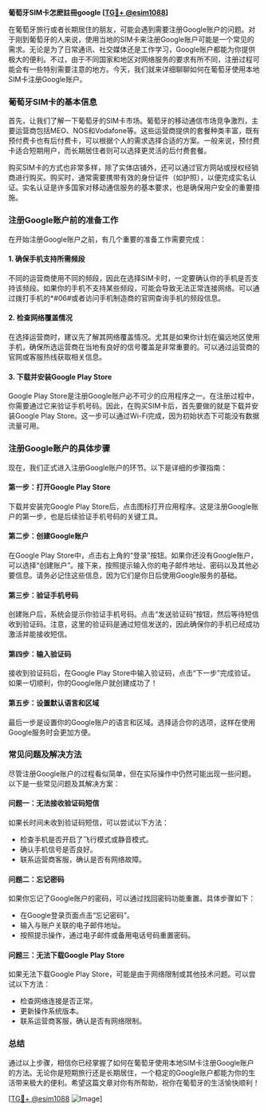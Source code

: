 **葡萄牙SIM卡怎麽註冊google [[TG💪+ @esim1088](https://t.me/s/esim1088)]**

在葡萄牙旅行或者长期居住的朋友，可能会遇到需要注册Google账户的问题。对于刚到葡萄牙的人来说，使用当地的SIM卡来注册Google账户可能是一个常见的需求。无论是为了日常通讯、社交媒体还是工作学习，Google账户都能为你提供极大的便利。不过，由于不同国家和地区对网络服务的要求有所不同，注册过程可能会有一些特别需要注意的地方。今天，我们就来详细聊聊如何在葡萄牙使用本地SIM卡注册Google账户。

### 葡萄牙SIM卡的基本信息

首先，让我们了解一下葡萄牙的SIM卡市场。葡萄牙的移动通信市场竞争激烈，主要运营商包括MEO、NOS和Vodafone等。这些运营商提供的套餐种类丰富，既有预付费卡也有后付费卡，可以根据个人的需求选择合适的方案。一般来说，预付费卡适合短期用户，而长期居住者则可以选择更灵活的后付费套餐。

购买SIM卡的方式也非常多样，除了实体店铺外，还可以通过官方网站或授权经销商进行购买。购买时，通常需要携带有效的身份证件（如护照），以便完成实名认证。实名认证是许多国家对移动通信服务的基本要求，也是确保用户安全的重要措施。

### 注册Google账户前的准备工作

在开始注册Google账户之前，有几个重要的准备工作需要完成：

#### 1. 确保手机支持所需频段

不同的运营商使用不同的频段，因此在选择SIM卡时，一定要确认你的手机是否支持该频段。如果你的手机不支持某些频段，可能会导致无法正常连接网络。可以通过拨打手机的*#06#或者访问手机制造商的官网查询手机的频段信息。

#### 2. 检查网络覆盖情况

在选择运营商时，建议先了解其网络覆盖情况。尤其是如果你计划在偏远地区使用手机，确保所选运营商在当地有良好的信号覆盖是非常重要的。可以通过运营商的官网或客服热线获取相关信息。

#### 3. 下载并安装Google Play Store

Google Play Store是注册Google账户必不可少的应用程序之一。在注册过程中，你需要通过它来验证手机号码。因此，在购买SIM卡后，首先要做的就是下载并安装Google Play Store。这一步可以通过Wi-Fi完成，因为初始状态下可能没有数据流量可用。

### 注册Google账户的具体步骤

现在，我们正式进入注册Google账户的环节。以下是详细的步骤指南：

#### 第一步：打开Google Play Store

下载并安装完Google Play Store后，点击图标打开应用程序。这是注册Google账户的第一步，也是后续验证手机号码的关键工具。

#### 第二步：创建Google账户

在Google Play Store中，点击右上角的“登录”按钮。如果你还没有Google账户，可以选择“创建账户”。接下来，按照提示输入你的电子邮件地址、密码以及其他必要信息。请务必记住这些信息，因为它们是你日后使用Google服务的基础。

#### 第三步：验证手机号码

创建账户后，系统会提示你验证手机号码。点击“发送验证码”按钮，然后等待短信收到验证码。注意，这里的验证码是通过短信发送的，因此确保你的手机已经成功激活并能接收短信。

#### 第四步：输入验证码

接收到验证码后，在Google Play Store中输入验证码，点击“下一步”完成验证。如果一切顺利，你的Google账户就创建成功了！

#### 第五步：设置默认语言和区域

最后一步是设置你的Google账户的语言和区域。选择适合你的选项，这样在使用Google服务时会更加方便。

### 常见问题及解决方法

尽管注册Google账户的过程看似简单，但在实际操作中仍然可能出现一些问题。以下是一些常见问题及其解决方案：

#### 问题一：无法接收验证码短信

如果长时间未收到验证码短信，可以尝试以下方法：
- 检查手机是否开启了飞行模式或静音模式。
- 确认手机信号是否良好。
- 联系运营商客服，确认是否有网络故障。

#### 问题二：忘记密码

如果你忘记了Google账户的密码，可以通过找回密码功能重置。具体步骤如下：
- 在Google登录页面点击“忘记密码”。
- 输入与账户关联的电子邮件地址。
- 按照提示操作，通过电子邮件或备用电话号码重置密码。

#### 问题三：无法下载Google Play Store

如果无法下载Google Play Store，可能是由于网络限制或其他技术问题。可以尝试以下方法：
- 检查网络连接是否正常。
- 更新操作系统版本。
- 联系运营商客服，确认是否有网络限制。

### 总结

通过以上步骤，相信你已经掌握了如何在葡萄牙使用本地SIM卡注册Google账户的方法。无论你是短期旅行还是长期居住，一个稳定的Google账户都能为你的生活带来极大的便利。希望这篇文章对你有所帮助，祝你在葡萄牙的生活愉快顺利！

[[TG💪+ @esim1088](https://t.me/s/esim1088) ![Image](https://i.postimg.cc/4NQfJmqS/Snipaste-2025-05-13-00-14-12.png)]